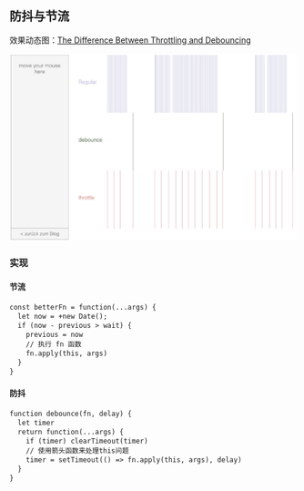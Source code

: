 ## 防抖与节流
效果动态图：[The Difference Between Throttling and Debouncing](https://css-tricks.com/the-difference-between-throttling-and-debouncing/)

<img src="./assets/debounce.jpeg">

### 实现
#### 节流
```
const betterFn = function(...args) {
  let now = +new Date();
  if (now - previous > wait) {
    previous = now
    // 执行 fn 函数
    fn.apply(this, args)
  }
}
```

#### 防抖
```
function debounce(fn, delay) {
  let timer
  return function(...args) {
    if (timer) clearTimeout(timer)
    // 使用箭头函数来处理this问题
    timer = setTimeout(() => fn.apply(this, args), delay)
  }
}

```